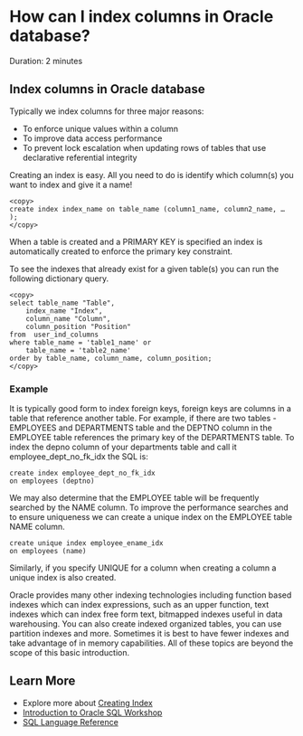 # How can I index columns in Oracle database?

Duration: 2 minutes

## Index columns in Oracle database

Typically we index columns for three major reasons:
- To enforce unique values within a column
- To improve data access performance
- To prevent lock escalation when updating rows of tables that use declarative referential integrity

Creating an index is easy. All you need to do is identify which column(s) you want to index and give it a name!

```
<copy>
create index index_name on table_name (column1_name, column2_name, … );
</copy>
```

When a table is created and a PRIMARY KEY is specified an index is automatically created to enforce the primary key constraint.

To see the indexes that already exist for a given table(s) you can run the following dictionary query.

```
<copy>
select table_name "Table", 
    index_name "Index", 
    column_name "Column", 
    column_position "Position"
from  user_ind_columns 
where table_name = 'table1_name' or 
    table_name = 'table2_name'
order by table_name, column_name, column_position;
</copy>
```

### Example

It is typically good form to index foreign keys, foreign keys are columns in a table that reference another table. For example, if there are two tables - EMPLOYEES and DEPARTMENTS table and the DEPTNO column in the EMPLOYEE table references the primary key of the DEPARTMENTS table. To index the depno column of your departments table and call it employee_dept\_no\_fk\_idx the SQL is:

```
create index employee_dept_no_fk_idx 
on employees (deptno)
```

We may also determine that the EMPLOYEE table will be frequently searched by the NAME column. To improve the performance searches and to ensure uniqueness we can create a unique index on the EMPLOYEE table NAME column.

```
create unique index employee_ename_idx
on employees (name)
```

Similarly, if you specify UNIQUE for a column when creating a column a unique index is also created.

Oracle provides many other indexing technologies including function based indexes which can index expressions, such as an upper function, text indexes which can index free form text, bitmapped indexes useful in data warehousing. You can also create indexed organized tables, you can use partition indexes and more. Sometimes it is best to have fewer indexes and take advantage of in memory capabilities. All of these topics are beyond the scope of this basic introduction.

## Learn More

* Explore more about [Creating Index](https://docs.oracle.com/cd/B19306_01/server.102/b14200/statements_5010.htm)
* [Introduction to Oracle SQL Workshop](https://apexapps.oracle.com/pls/apex/dbpm/r/livelabs/view-workshop?wid=943)
* [SQL Language Reference](https://docs.oracle.com/en/database/oracle/oracle-database/12.2/sqlrf/Introduction-to-Oracle-SQL.html#GUID-049B7AE8-11E1-4110-B3E4-D117907D77AC)
